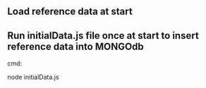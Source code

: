 ## Load reference data at start

## Run initialData.js file once at start to insert reference data into MONGOdb 

cmd:

node initialData.js